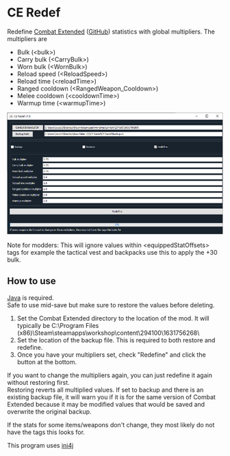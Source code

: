 # CE Redef
Redefine [Combat Extended](https://steamcommunity.com/workshop/filedetails/?id=1631756268) ([GitHub](https://github.com/CombatExtended-Continued/CombatExtended)) statistics with global multipliers. The multipliers are
* Bulk (\<bulk>)
* Carry bulk (\<CarryBulk>)
* Worn bulk (\<WornBulk>)
* Reload speed (\<ReloadSpeed>)
* Reload time (\<reloadTime>)
* Ranged cooldown (\<RangedWeapon_Cooldown>)
* Melee cooldown (\<cooldownTime>)
* Warmup time (\<warmupTime>)

![Screenshot](https://github.com/Jacbo1/CE-Redef/blob/main/Screenshot.png)  

Note for modders: This will ignore values within \<equippedStatOffsets> tags for example the tactical vest and backpacks use this to apply the +30 bulk.

## How to use
[Java](https://www.java.com/en/) is required.  
Safe to use mid-save but make sure to restore the values before deleting.
1. Set the Combat Extended directory to the location of the mod. It will typically be C:\Program Files (x86)\Steam\steamapps\workshop\content\294100\1631756268\
2. Set the location of the backup file. This is required to both restore and redefine.
3. Once you have your multipliers set, check "Redefine" and click the button at the bottom.

If you want to change the multipliers again, you can just redefine it again without restoring first.  
Restoring reverts all multiplied values.
If set to backup and there is an existing backup file, it will warn you if it is for the same version of Combat Extended because it may be modified values that would be saved and overwrite the original backup.  
  
If the stats for some items/weapons don't change, they most likely do not have the tags this looks for.

This program uses [ini4j](http://ini4j.sourceforge.net/)
